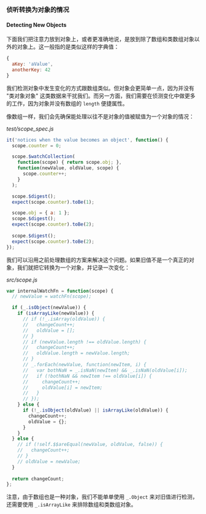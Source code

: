 ### 侦听转换为对象的情况
#### Detecting New Objects

下面我们把注意力放到对象上，或者更准确地说，是放到除了数组和类数组对象以外的对象上。这一般指的是类似这样的字典值：

```js
{
  aKey: 'aValue',
  anotherKey: 42
}
```

我们检测对象中发生变化的方式跟数组类似。但对象会更简单一点，因为并没有 "类对象对象" 这类数据来干扰我们。而另一方面，我们需要在侦测变化中做更多的工作，因为对象并没有数组的 `length` 便捷属性。

像数组一样，我们会先确保能处理以往不是对象的值被赋值为一个对象的情况：

_test/scope_spec.js_

```js
it('notices when the value becomes an object', function() {
  scope.counter = 0;

  scope.$watchCollection(
    function(scope) { return scope.obj; },
    function(newValue, oldValue, scope) {
      scope.counter++;
    }
  );

  scope.$digest();
  expect(scope.counter).toBe(1);

  scope.obj = { a: 1 };
  scope.$digest();
  expect(scope.counter).toBe(2);
  
  scope.$digest();
  expect(scope.counter).toBe(2);
});
```

我们可以沿用之前处理数组的方案来解决这个问题。如果旧值不是一个真正的对象，我们就把它转换为一个对象，并记录一次变化：

_src/scope.js_

```js
var internalWatchFn = function(scope) {
  // newValue = watchFn(scope);

  if (_.isObject(newValue)) {
    if (isArrayLike(newValue)) {
      // if (!_.isArray(oldValue)) {
      //   changeCount++;
      //   oldValue = [];
      // }
      // if (newValue.length !== oldValue.length) {
      //   changeCount++;
      //   oldValue.length = newValue.length;
      // }
      // _.forEach(newValue, function(newItem, i) {
      //   var bothNaN = _.isNaN(newItem) && _.isNaN(oldValue[i]);
      //   if (!bothNaN && newItem !== oldValue[i]) {
      //     changeCount++;
      //     oldValue[i] = newItem;
      //   }
      // });
    } else {
      if (!_.isObject(oldValue) || isArrayLike(oldValue)) {
        changeCount++;
        oldValue = {};
      }
    }
  } else {
    // if (!self.$$areEqual(newValue, oldValue, false)) {
    //   changeCount++;
    // }
    // oldValue = newValue;
  }
  
  return changeCount;
};
```

注意，由于数组也是一种对象，我们不能单单使用 `_.Object` 来对旧值进行检测，还需要使用 `_.isArrayLike` 来排除数组和类数组对象。